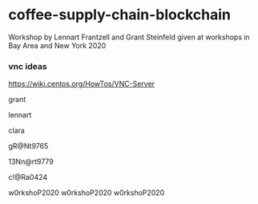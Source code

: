 # coffee-supply-chain-blockchain
Workshop by Lennart Frantzell and Grant Steinfeld given at workshops in Bay Area and New York 2020

### vnc ideas
https://wiki.centos.org/HowTos/VNC-Server

grant

lennart

clara

gR@Nt9765

13Nn@rt9779

c!@Ra0424

w0rkshoP2020
w0rkshoP2020
w0rkshoP2020

